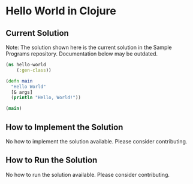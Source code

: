# Hello World in Clojure

## Current Solution

Note: The solution shown here is the current solution in the Sample Programs repository. Documentation below may be outdated.

```Clojure
(ns hello-world
	(:gen-class))

(defn main
  "Hello World"
  [& args]
  (println "Hello, World!"))

(main)


```

## How to Implement the Solution

No how to implement the solution available. Please consider contributing.

## How to Run the Solution

No how to run the solution available. Please consider contributing.